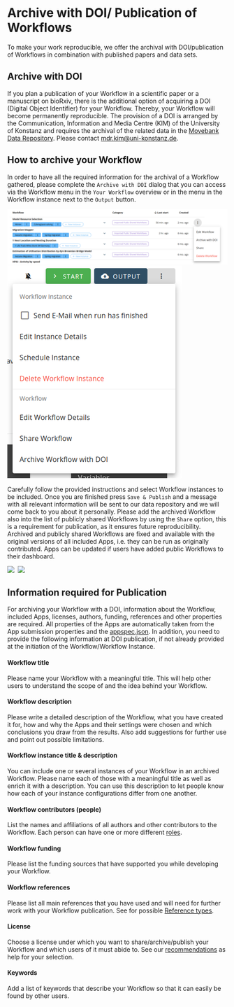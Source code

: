 # Archive with DOI/ Publication of Workflows

To make your work reproducible, we offer the archival with DOI/publication of Workflows in combination with published papers and data sets.

## Archive with DOI
If you plan a publication of your Workflow in a scientific paper or a manuscript on bioRxiv, there is the additional option of acquiring a DOI (Digital Object Identifier) for your Workflow. Thereby, your Workflow will become permanently reproducible. The provision of a DOI is arranged by the Communication, Information and Media Centre (KIM) of the University of Konstanz and requires the archival of the related data in the [Movebank Data Repository](https://www.datarepository.movebank.org/). Please contact [mdr.kim@uni-konstanz.de](mdr.kim@uni-konstanz.de).

## How to archive your Workflow
In order to have all the required information for the archival of a Workflow gathered, please complete the `Archive with DOI` dialog that you can access via the Workflow menu in the `Your Workflow` overview or in the menu in the Workflow instance next to the `Output` button.

<kbd>![](files/Share_WF_overview.png ':size=800x')</kbd>
<kbd>![](files/Workflow_menu.png ':size=200x')</kbd>

Carefully follow the provided instructions and select Workflow instances to be included. Once you are finished press `Save & Publish` and a message with all relevant information will be sent to our data repository and we will come back to you about it personally. Please add the archived Workflow also into the list of publicly shared Workflows by using the `Share` option, this is a requirement for publication, as it ensures future reproducibility. Archived and publicly shared Workflows are fixed and available with the original versions of all included Apps, i.e. they can be run as originally contributed. Apps can be updated if users have added public Workflows to their dashboard.

<kbd>![](files/Workflow_publish1_Dec2023.png)
![](files/Workflow_publish2_Dec2023.png)</kbd>

## Information required for Publication
For archiving your Workflow with a DOI, information about the Workflow, included Apps, licenses, authors, funding, references and other properties are required. All properties of the Apps are automatically taken from the App submission properties and the [appspec.json](appspec.md). In addition, you need to provide the following information at DOI publication, if not already provided at the initiation of the Workflow/Workflow Instance.

#### Workflow title
Please name your Workflow with a meaningful title. This will help other users to understand the scope of and the idea behind your Workflow.

#### Workflow description
Please write a detailed description of the Workflow, what you have created it for, how and why the Apps and their settings were chosen and which conclusions you draw from the results. Also add suggestions for further use and point out possible limitations.

#### Workflow instance title & description
You can include one or several instances of your Workflow in an archived Workflow. Please name each of those with a meaningful title as well as enrich it with a description. You can use this description to let people know how each of your instance configurations differ from one another.

#### Workflow contributors (people)
List the names and affiliations of all authors and other contributors to the Workflow. Each person can have one or more different [roles](appspec/current/people_appspec.md).

#### Workflow funding
Please list the funding sources that have supported you while developing your Workflow.

#### Workflow references
Please list all main references that you have used and will need for further work with your Workflow publication. See for possible [Reference types](appspec/current/references_appspec.md).

#### License
Choose a license under which you want to share/archive/publish your Workflow and which users of it must abide to. See our [recommendations](license.md) as help for your selection.

#### Keywords
Add a list of keywords that describe your Workflow so that it can easily be found by other users.



